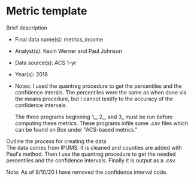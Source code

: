 # Metric template

Brief description

* Final data name(s): metrics_income
* Analyst(s): Kevin Werner and Paul Johnson
* Data source(s): ACS 1-yr
* Year(s): 2018
* Notes:
    I used the quantreg procedure to get the percentiles and the confidence interals.
	The percentiles were the same as when done via the means procedure, but I cannot
	testify to the accuracy of the confidence intervals.

	The three programs beginning 1_, 2_, and 3_ must be run before computing these metrics.
	These programs infile some .csv files which can be found on Box under "ACS-based metrics."

Outline the process for creating the data    
	The data comes from IPUMS. It is cleaned and counties are added with Paul's method.
	Then I use the quantreg procedure to get the needed percentiles and the confidence
	intervals. Finally it is output as a .csv.

Note: As of 9/10/20 I have removed the confidence interval code.

